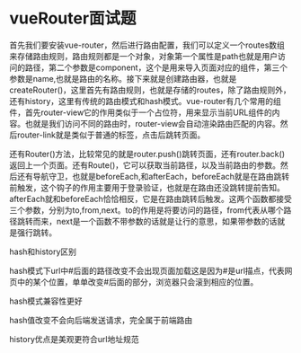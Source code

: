 # vueRouter面试题

首先我们要安装vue-router，然后进行路由配置，我们可以定义一个routes数组来存储路由规则，路由规则都是一个对象，对象第一个属性是path也就是用户访问的路径，第二个参数是component，这个是用来导入页面对应的组件，第三个参数是name,也就是路由的名称。接下来就是创建路由器，也就是createRouter()，这里首先有路由规则，也就是存储的routes，除了路由规则外，还有history，这里有传统的路由模式和hash模式。vue-router有几个常用的组件，首先router-view它的作用类似于一个占位符，用来显示当前URL组件的内容。也就是我们访问不同的路由时，router-view会自动渲染路由匹配的内容。然后router-link就是类似于普通的<a>标签，点击后跳转页面。

还有Router()方法，比较常见的就是router.push()跳转页面，还有router.back()返回上一个页面。还有Route()，它可以获取当前路径，以及当前路由的参数。然后还有导航守卫，也就是beforeEach,和afterEach，beforeEach就是在路由跳转前触发，这个钩子的作用主要用于登录验证，也就是在路由还没跳转提前告知。afterEach就和beforeEach恰恰相反，它是在路由跳转后触发。这两个函数都接受三个参数，分别为to,from,next。to的作用是将要访问的路径，from代表从哪个路径跳转而来，next是一个函数不带参数的话就是让行的意思，如果带参数的话就是强行跳转。

hash和history区别

hash模式下url中#后面的路径改变不会出现页面加载这是因为#是url描点，代表网页中的某个位置，单单改变#后面的部分，浏览器只会滚到相应的位置。

hash模式兼容性更好

hash值改变不会向后端发送请求，完全属于前端路由

history优点是美观更符合url地址规范